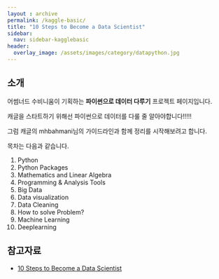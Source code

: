 ```yaml
---
layout : archive
permalink: /kaggle-basic/
title: "10 Steps to Become a Data Scientist"
sidebar:
  nav: sidebar-kagglebasic
header:
  overlay_image: /assets/images/category/datapython.jpg
---
```


## 소개

어썸너드 수비니움이 기획하는 **파이썬으로 데이터 다루기** 프로젝트 페이지입니다.

캐글을 스타트하기 위해선 파이썬으로 데이터를 다룰 줄 알아야합니다!!!!!

그럼 캐글의 mhbahmani님의 가이드라인과 함께 정리를 시작해보려고 합니다.

목차는 다음과 같습니다.

1. Python
2. Python Packages
3. Mathematics and Linear Algebra
4. Programming & Analysis Tools
5. Big Data
6. Data visualization
7. Data Cleaning
8. How to solve Problem?
9. Machine Learning
10. Deeplearning

## 참고자료

- [10 Steps to Become a Data Scientist](https://www.kaggle.com/mjbahmani/10-steps-to-become-a-data-scientist)
